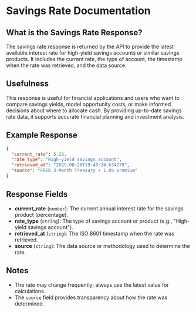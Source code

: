 # Savings Rate Documentation

## What is the Savings Rate Response?

The savings rate response is returned by the API to provide the latest available interest rate for high-yield savings accounts or similar savings products. It includes the current rate, the type of account, the timestamp when the rate was retrieved, and the data source.

## Usefulness

This response is useful for financial applications and users who want to compare savings yields, model opportunity costs, or make informed decisions about where to allocate cash. By providing up-to-date savings rate data, it supports accurate financial planning and investment analysis.

## Example Response

```json
{
  "current_rate": 5.28,
  "rate_type": "High-yield savings account",
  "retrieved_at": "2025-08-28T19:48:24.634279",
  "source": "FRED 3-Month Treasury + 1.0% premium"
}
```

## Response Fields

- **current_rate** (`number`): The current annual interest rate for the savings product (percentage).
- **rate_type** (`string`): The type of savings account or product (e.g., "High-yield savings account").
- **retrieved_at** (`string`): The ISO 8601 timestamp when the rate was retrieved.
- **source** (`string`): The data source or methodology used to determine the rate.

## Notes

- The rate may change frequently; always use the latest value for calculations.
- The `source` field provides transparency about how the rate was determined.